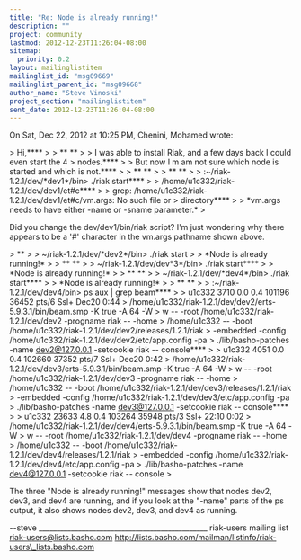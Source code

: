 ```yaml
---
title: "Re: Node is already running!"
description: ""
project: community
lastmod: 2012-12-23T11:26:04-08:00
sitemap:
  priority: 0.2
layout: mailinglistitem
mailinglist_id: "msg09669"
mailinglist_parent_id: "msg09668"
author_name: "Steve Vinoski"
project_section: "mailinglistitem"
sent_date: 2012-12-23T11:26:04-08:00
---
```



On Sat, Dec 22, 2012 at 10:25 PM, Chenini, Mohamed wrote:

&gt; Hi,\*\*\*\*
&gt;
&gt; \*\* \*\*
&gt;
&gt; I was able to install Riak, and a few days back I could even start the 4
&gt; nodes.\*\*\*\*
&gt;
&gt; But now I m am not sure which node is started and which is not.\*\*\*\*
&gt;
&gt; \*\* \*\*
&gt;
&gt; \*\* \*\*
&gt;
&gt; :~/riak-1.2.1/dev/\*dev1\*/bin&gt; ./riak start\*\*\*\*
&gt;
&gt; /home/u1c332/riak-1.2.1/dev/dev1/et#c\*\*\*\*
&gt;
&gt; grep: /home/u1c332/riak-1.2.1/dev/dev1/et#c/vm.args: No such file or
&gt; directory\*\*\*\*
&gt;
&gt; \*vm.args needs to have either -name or -sname parameter.\*
&gt;

Did you change the dev/dev1/bin/riak script? I'm just wondering why there
appears to be a '#' character in the vm.args pathname shown above.


&gt; \*\*
&gt;
&gt; ~/riak-1.2.1/dev/\*dev2\*/bin&gt; ./riak start
&gt;
&gt; \*Node is already running!\*
&gt;
&gt; \*\* \*\*
&gt;
&gt; ~/riak-1.2.1/dev/dev\*3\*/bin&gt; ./riak start\*\*\*\*
&gt;
&gt; \*Node is already running!\*
&gt;
&gt; \*\* \*\*
&gt;
&gt; ~/riak-1.2.1/dev/\*dev4\*/bin&gt; ./riak start\*\*\*\*
&gt;
&gt; \*Node is already running!\*
&gt;
&gt; \*\* \*\*
&gt;
&gt; :~/riak-1.2.1/dev/dev4/bin&gt; ps aux | grep beam\*\*\*\*
&gt;
&gt; u1c332 3710 0.0 0.4 101196 36452 pts/6 Ssl+ Dec20 0:44
&gt; /home/u1c332/riak-1.2.1/dev/dev2/erts-5.9.3.1/bin/beam.smp -K true -A 64 -W
&gt; w -- -root /home/u1c332/riak-1.2.1/dev/dev2 -progname riak -- -home
&gt; /home/u1c332 -- -boot /home/u1c332/riak-1.2.1/dev/dev2/releases/1.2.1/riak
&gt; -embedded -config /home/u1c332/riak-1.2.1/dev/dev2/etc/app.config -pa
&gt; ./lib/basho-patches -name dev2@127.0.0.1 -setcookie riak -- console\*\*\*\*
&gt;
&gt; u1c332 4051 0.0 0.4 102660 37352 pts/7 Ssl+ Dec20 0:42
&gt; /home/u1c332/riak-1.2.1/dev/dev3/erts-5.9.3.1/bin/beam.smp -K true -A 64 -W
&gt; w -- -root /home/u1c332/riak-1.2.1/dev/dev3 -progname riak -- -home
&gt; /home/u1c332 -- -boot /home/u1c332/riak-1.2.1/dev/dev3/releases/1.2.1/riak
&gt; -embedded -config /home/u1c332/riak-1.2.1/dev/dev3/etc/app.config -pa
&gt; ./lib/basho-patches -name dev3@127.0.0.1 -setcookie riak -- console\*\*\*\*
&gt;
&gt; u1c332 23633 4.8 0.4 103264 35948 pts/3 Ssl+ 22:10 0:02
&gt; /home/u1c332/riak-1.2.1/dev/dev4/erts-5.9.3.1/bin/beam.smp -K true -A 64 -W
&gt; w -- -root /home/u1c332/riak-1.2.1/dev/dev4 -progname riak -- -home
&gt; /home/u1c332 -- -boot /home/u1c332/riak-1.2.1/dev/dev4/releases/1.2.1/riak
&gt; -embedded -config /home/u1c332/riak-1.2.1/dev/dev4/etc/app.config -pa
&gt; ./lib/basho-patches -name dev4@127.0.0.1 -setcookie riak -- console
&gt;

The three "Node is already running!" messages show that nodes dev2, dev3,
and dev4 are running, and if you look at the "-name" parts of the ps
output, it also shows nodes dev2, dev3, and dev4 as running.

--steve
\_\_\_\_\_\_\_\_\_\_\_\_\_\_\_\_\_\_\_\_\_\_\_\_\_\_\_\_\_\_\_\_\_\_\_\_\_\_\_\_\_\_\_\_\_\_\_
riak-users mailing list
riak-users@lists.basho.com
http://lists.basho.com/mailman/listinfo/riak-users\_lists.basho.com

